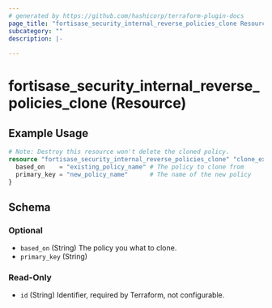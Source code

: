 ```yaml
---
# generated by https://github.com/hashicorp/terraform-plugin-docs
page_title: "fortisase_security_internal_reverse_policies_clone Resource - fortisase"
subcategory: ""
description: |-
  
---
```


# fortisase_security_internal_reverse_policies_clone (Resource)



## Example Usage

```terraform
# Note: Destroy this resource won't delete the cloned policy.
resource "fortisase_security_internal_reverse_policies_clone" "clone_example" {
  based_on    = "existing_policy_name" # The policy to clone from
  primary_key = "new_policy_name"      # The name of the new policy
}
```

<!-- schema generated by tfplugindocs -->
## Schema

### Optional

- `based_on` (String) The policy you what to clone.
- `primary_key` (String)

### Read-Only

- `id` (String) Identifier, required by Terraform, not configurable.
